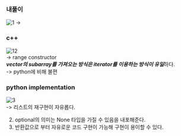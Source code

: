 ### 내풀이

![1](https://user-images.githubusercontent.com/70446214/157595712-6dee410e-c21e-4ad7-bba9-77234caab9f7.png)
->
### c++   
![12](https://user-images.githubusercontent.com/70446214/157595859-f7d12f3a-630f-4076-b611-a4c7d95421d8.png)      
-> range constructor  
***vector의 subarray를 가져오는 방식은 iterator를 이용하는 방식이 유일***하다.     
-> python에 비해 불편    




### python implementation       
![3](https://user-images.githubusercontent.com/70446214/157596905-16465b1f-7f5a-443b-abb4-cf807a6f2086.png)     
-> 리스트의 재구현이 자유롭다.    

2. optional의 의미는 None 타입을 가질 수 있음을 내포해준다.    
3. 반환값으로 부터 자유로운 코드 구현이 가능해 구현이 용이할 수 있다.
